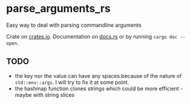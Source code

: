 # parse_arguments_rs
Easy way to deal with parsing commandline arguments

Crate on [crates.io](https://crates.io/crates/parse_argument). 
Documentation on [docs.rs](https://docs.rs/parse_argument/0.1.3/parse_argument/) or by running `cargo doc --open`.

## TODO
* the key nor the value can have any spaces because of the nature of `std::env::args`. I will try to fix it at some point.
* the hashmap function clones strings which could be more efficient - maybe with string slices

